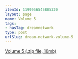 ```yaml
---
itemId: 1199956545805320
layout: page
name: Volume 5
tags:
- hasTag: dreamnetwork
type: post
urlSlug: dream-network-volume-5
---
```

<a href="files/Volume_5.zip" download>Volume 5 (.zip file, 10mb)</a>